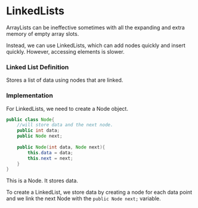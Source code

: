 # LinkedLists

ArrayLists can be ineffective sometimes with all the expanding and extra memory of empty array slots.

Instead, we can use LinkedLists, which can add nodes quickly and insert quickly. However, accessing elements is slower.

### Linked List Definition

Stores a list of data using nodes that are linked.

### Implementation

For LinkedLists, we need to create a Node object.
```java
public class Node{
    //will store data and the next node.
    public int data;
    public Node next;
    
    public Node(int data, Node next){
        this.data = data;
        this.next = next;
    }
}
```

This is a Node. It stores data.

To create a LinkedList, we store data by creating a node for each data point and we link the next Node with the `public Node next;` variable.


